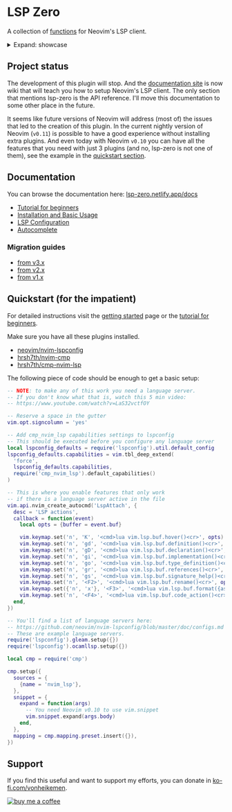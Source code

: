 # LSP Zero

A collection of [functions](https://lsp-zero.netlify.app/docs/reference/lua-api.html) for Neovim's LSP client.

<details>

<summary>Expand: showcase</summary>

```lua
-- WARNING: This is not a snippet you want to copy/paste blindly

local lsp_zero = require('lsp-zero')

lsp_zero.on_attach(function(client, bufnr)
  lsp_zero.default_keymaps({buffer = bufnr})
  lsp_zero.buffer_autoformat()
end)

-- Enable a simple tab complete
lsp_zero.omnifunc.setup({
  trigger = '<C-Space>',
  tabcomplete = true,
  use_fallback = true,
  update_on_delete = true,
})

-- For this to work you need to install this:
-- https://github.com/LuaLS/lua-language-server
lsp_zero.new_client({
  cmd = {'lua-language-server'},
  filetypes = {'lua'},
  on_init = function(client)
    lsp_zero.nvim_lua_settings(client, {})
  end,
  root_dir = function(bufnr)
    -- You need Neovim v0.10 to use vim.fs.root
    -- Note: include a .git folder in the root of your Neovim config
    return vim.fs.root(bufnr, {'.git', '.luarc.json', '.luarc.jsonc'})
  end,
})
```

</details>

## Project status

The development of this plugin will stop. And the [documentation site](https://lsp-zero.netlify.app/docs/getting-started.html) is now wiki that will teach you how to setup Neovim's LSP client. The only section that mentions lsp-zero is the API reference. I'll move this documentation to some other place in the future.

It seems like future versions of Neovim will address (most of) the issues that led to the creation of this plugin. In the current nightly version of Neovim (`v0.11`) is possible to have a good experience without installing extra plugins. And even today with Neovim `v0.10` you can have all the features that you need with just 3 plugins (and no, lsp-zero is not one of them), see the example in the [quickstart section](#quickstart-for-the-impatient).

## Documentation

You can browse the documentation here: [lsp-zero.netlify.app/docs](https://lsp-zero.netlify.app/docs/introduction.html)

* [Tutorial for beginners](https://lsp-zero.netlify.app/docs/tutorial.html)
* [Installation and Basic Usage](https://lsp-zero.netlify.app/docs/getting-started.html)
* [LSP Configuration](https://lsp-zero.netlify.app/docs/language-server-configuration.html)
* [Autocomplete](https://lsp-zero.netlify.app/docs/autocomplete.html)

### Migration guides

* [from v3.x](https://lsp-zero.netlify.app/docs/guide/migrate-from-v3-branch.html)
* [from v2.x](https://lsp-zero.netlify.app/docs/guide/migrate-from-v2-branch.html)
* [from v1.x](https://lsp-zero.netlify.app/docs/guide/migrate-from-v1-branch.html)

## Quickstart (for the impatient)

For detailed instructions visit the [getting started](https://lsp-zero.netlify.app/docs/getting-started.html) page or the [tutorial for beginners](https://lsp-zero.netlify.app/docs/tutorial.html).

Make sure you have all these plugins installed.

* [neovim/nvim-lspconfig](https://github.com/neovim/nvim-lspconfig)
* [hrsh7th/nvim-cmp](https://github.com/hrsh7th/nvim-cmp)
* [hrsh7th/cmp-nvim-lsp](https://github.com/hrsh7th/cmp-nvim-lsp)

The following piece of code should be enough to get a basic setup:

```lua
-- NOTE: to make any of this work you need a language server.
-- If you don't know what that is, watch this 5 min video:
-- https://www.youtube.com/watch?v=LaS32vctfOY

-- Reserve a space in the gutter
vim.opt.signcolumn = 'yes'

-- Add cmp_nvim_lsp capabilities settings to lspconfig
-- This should be executed before you configure any language server
local lspconfig_defaults = require('lspconfig').util.default_config
lspconfig_defaults.capabilities = vim.tbl_deep_extend(
  'force',
  lspconfig_defaults.capabilities,
  require('cmp_nvim_lsp').default_capabilities()
)

-- This is where you enable features that only work
-- if there is a language server active in the file
vim.api.nvim_create_autocmd('LspAttach', {
  desc = 'LSP actions',
  callback = function(event)
    local opts = {buffer = event.buf}

    vim.keymap.set('n', 'K', '<cmd>lua vim.lsp.buf.hover()<cr>', opts)
    vim.keymap.set('n', 'gd', '<cmd>lua vim.lsp.buf.definition()<cr>', opts)
    vim.keymap.set('n', 'gD', '<cmd>lua vim.lsp.buf.declaration()<cr>', opts)
    vim.keymap.set('n', 'gi', '<cmd>lua vim.lsp.buf.implementation()<cr>', opts)
    vim.keymap.set('n', 'go', '<cmd>lua vim.lsp.buf.type_definition()<cr>', opts)
    vim.keymap.set('n', 'gr', '<cmd>lua vim.lsp.buf.references()<cr>', opts)
    vim.keymap.set('n', 'gs', '<cmd>lua vim.lsp.buf.signature_help()<cr>', opts)
    vim.keymap.set('n', '<F2>', '<cmd>lua vim.lsp.buf.rename()<cr>', opts)
    vim.keymap.set({'n', 'x'}, '<F3>', '<cmd>lua vim.lsp.buf.format({async = true})<cr>', opts)
    vim.keymap.set('n', '<F4>', '<cmd>lua vim.lsp.buf.code_action()<cr>', opts)
  end,
})

-- You'll find a list of language servers here:
-- https://github.com/neovim/nvim-lspconfig/blob/master/doc/configs.md
-- These are example language servers. 
require('lspconfig').gleam.setup({})
require('lspconfig').ocamllsp.setup({})

local cmp = require('cmp')

cmp.setup({
  sources = {
    {name = 'nvim_lsp'},
  },
  snippet = {
    expand = function(args)
      -- You need Neovim v0.10 to use vim.snippet
      vim.snippet.expand(args.body)
    end,
  },
  mapping = cmp.mapping.preset.insert({}),
})
```

## Support

If you find this useful and want to support my efforts, you can donate in [ko-fi.com/vonheikemen](https://ko-fi.com/vonheikemen).

[![buy me a coffee](https://res.cloudinary.com/vonheikemen/image/upload/v1726766343/gzu1l1mx3ou7jmp0tkvt.webp)](https://ko-fi.com/vonheikemen)

